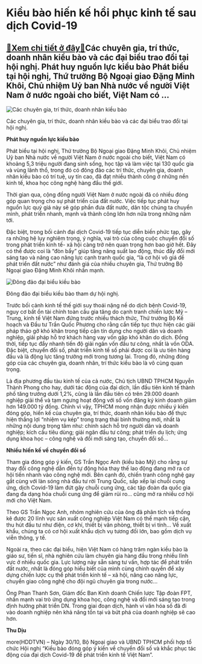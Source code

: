 Kiều bào hiến kế hồi phục kinh tế sau dịch Covid-19
===================================================

[:gift:Xem chi tiết ở đây:gift:](https://hddtvn.com/kieu-bao-hien-ke-hoi-phuc-kinh-te-sau-dich-covid-19/)Các chuyên gia, trí thức, doanh nhân kiều bào và các đại biểu trao đổi tại hội nghị. Phát huy nguồn lực kiều bào Phát biểu tại hội nghị, Thứ trưởng Bộ Ngoại giao Đặng Minh Khôi, Chủ nhiệm Uỷ ban Nhà nước về người Việt Nam ở nước ngoài cho biết, Việt Nam có …
------------------------------------------------------------------------------------------------------------------------------------------------------------------------------------------------------------------------------------------------------------------





![Các chuyên gia, trí thức, doanh nhân kiều bào](https://hddtvn.com/wp-content/uploads/2021/01/3106_IMG_1435.jpg "Các chuyên gia, trí thức, doanh nhân kiều bào")


Các chuyên gia, trí thức, doanh nhân kiều bào và các đại biểu trao đổi tại hội nghị.



**Phát huy nguồn lực kiều bào**


Phát biểu tại hội nghị, Thứ trưởng Bộ Ngoại giao Đặng Minh Khôi, Chủ nhiệm Uỷ ban Nhà nước về người Việt Nam ở nước ngoài cho biết, Việt Nam có khoảng 5,3 triệu người đang sinh sống, học tập và làm việc tại 130 quốc gia và vùng lãnh thổ, trong đó có đông đảo các trí thức, chuyên gia, doanh nhân kiều bào có trí tuệ, uy tín cao, đã đạt nhiều thành công ở những nền kinh tế, khoa học công nghệ hàng đầu thế giới.


Thời gian qua, cộng đồng người Việt Nam ở nước ngoài đã có nhiều đóng góp quan trọng cho sự phát triển của đất nước. Việc tiếp tục phát huy nguồn lực quý giá này sẽ góp phần đưa đất nước, dân tộc chúng ta chuyển mình, phát triển nhanh, mạnh và thành công lớn hơn nữa trong những năm tới.


Đặc biệt, trong bối cảnh đại dịch Covid-19 tiếp tục diễn biến phức tạp, gây ra những hệ lụy nghiêm trọng, ý nghĩa, vai trò của công cuộc chuyển đổi số trong phát triển kinh tế- xã hội càng trở nên quan trọng hơn bao giờ hết. Đây có thể được coi là “đòn bẩy” giúp tăng năng suất lao động, thúc đẩy đổi mới sáng tạo và nâng cao năng lực cạnh tranh quốc gia, “là cơ hội vô giá để phát triển đất nước” như đánh giá của nhiều chuyên gia, Thứ trưởng Bộ Ngoại giao Đặng Minh Khôi nhấn mạnh.





![Đông đảo đại biểu kiều bào](https://hddtvn.com/wp-content/uploads/2021/01/3246_kieubao3_1.jpg "Đông đảo đại biểu kiều bào")


Đông đảo đại biểu kiều bào tham dự hội nghị.



Trước bối cảnh kinh tế thế giới suy thoái nặng nề do dịch bệnh Covid-19, nguy cơ bất ổn tài chính toàn cầu gia tăng do cạnh tranh chiến lược Mỹ – Trung, kinh tế Việt Nam đứng trước nhiều thách thức, Thứ trưởng Bộ Kế hoạch và Đầu tư Trần Quốc Phương cho rằng cần tiếp tục thực hiện các giải pháp tháo gỡ khó khăn trong tiếp cận tín dụng cho người dân và doanh nghiệp, giải pháp hỗ trợ khách hàng vay vốn gặp khó khăn do dịch. Đồng thời, tiếp tục đẩy nhanh tiến độ giải ngân vốn đầu tư công, nhất là vốn ODA. Đặc biệt, chuyển đổi số, phát triển kinh tế số phải được coi là ưu tiên hàng đầu và là động lực tăng trưởng mới trong tương lai. Trong đó, những đóng góp của các chuyên gia, doanh nhân, trí thức kiều bào là vô cùng quan trọng.


Là địa phương đầu tàu kinh tế của cả nước, Chủ tịch UBND TPHCM Nguyễn Thành Phong cho hay, dưới tác động của đại dịch, lần đầu tiên kinh tế thành phố tăng trưởng dưới 1,2%, cũng là lần đầu tiên có trên 29.000 doanh nghiệp giải thể và tạm ngưng hoạt động với số vốn đăng ký kinh doanh giảm hơn 149.000 tỷ đồng. Chính vì vậy, TPHCM mong nhận được nhiều ý kiến đóng góp, hiến kế của chuyên gia, trí thức, doanh nhân kiều bào để thực hiện thắng lợi “nhiệm vụ kép” trong trạng thái bình thường mới, nhất là những nội dung trọng tâm như: chính sách hỗ trợ người dân và doanh nghiệp; kích cầu tiêu dùng; giải ngân đầu tư công; phát triển du lịch; ứng dụng khoa học – công nghệ và đổi mới sáng tạo, chuyển đổi số…


**Nhiều hiến kế về chuyển đổi số**


Tham gia đóng góp ý kiến, GS Trần Ngọc Anh (kiều bào Mỹ) cho rằng sự thay đổi công nghệ dẫn đến tự động hóa thay thế lao động đang mở ra cơ hội tiến nhanh vào công nghệ mới. Bên cạnh đó, chiến tranh công nghệ gay gắt cùng với làn sóng nhà đầu tư rời Trung Quốc, sắp xếp lại chuỗi cung ứng, dịch Covid-19 làm đứt gãy chuỗi cung ứng, các tập đoàn đa quốc gia đang đa dạng hóa chuỗi cung ứng để giảm rủi ro… cũng mở ra nhiều cơ hội mới cho Việt Nam.


Theo GS Trần Ngọc Anh, nhóm nghiên cứu của ông đã phân tích và thống kê được 20 lĩnh vực sản xuất công nghiệp Việt Nam có thế mạnh tiếp cận, thu hút đầu tư như điện, cơ khí, thiết bị văn phòng, thiết bị vi tính… Về xuất khẩu, chúng ta có cơ hội xuất khẩu dịch vụ tương đối lớn, bao gồm dịch vụ viễn thông, y tế.


Ngoài ra, theo các đại biểu, hiện Việt Nam có hàng trăm ngàn kiều bào là giáo sư, tiến sĩ, nhà nghiên cứu làm chuyên gia hàng đầu trong nhiều lĩnh vực ở nhiều quốc gia. Lực lượng này sẵn sàng tư vấn, hợp tác để phát triển đất nước, nhất là đóng góp hiểu biết của mình cùng chính quyền để xây dựng chiến lược cụ thể phát triển kinh tế – xã hội, nâng cao năng lực, chuyển giao công nghệ cho đội ngũ chuyên gia trong nước…


Ông Phan Thanh Sơn, Giám đốc Ban Kinh doanh Chiến lược Tập đoàn FPT, nhấn mạnh vai trò ứng dụng khoa học, công nghệ và đổi mới sáng tạo trong định hướng phát triển DN. Trong giai đoạn dịch, hành vi văn hóa số đã đi vào doanh nghiệp nên khả năng tồn tại và bứt phá của doanh nghiệp sẽ cao hơn.




**Thu Dịu**



more(HDDTVN) – Ngày 30/10, Bộ Ngoại giao và UBND TPHCM phối hợp tổ chức Hội nghị “Kiều bào đóng góp ý kiến về chuyển đổi số và khắc phục tác động của đại dịch Covid-19 để phát triển kinh tế Việt Nam”.

